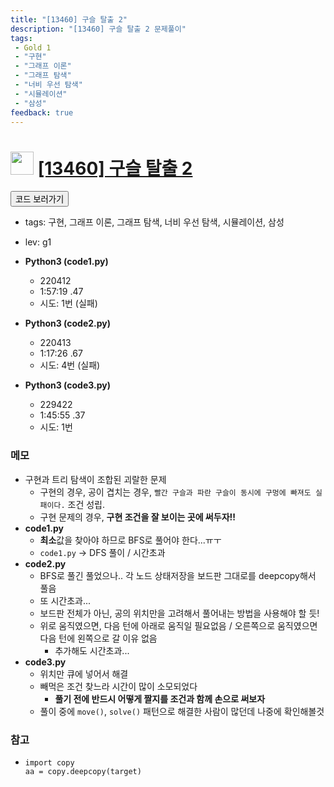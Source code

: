 ```yaml
---
title: "[13460] 구슬 탈출 2"
description: "[13460] 구슬 탈출 2 문제풀이"
tags: 
 - Gold 1
 - "구현"
 - "그래프 이론"
 - "그래프 탐색"
 - "너비 우선 탐색"
 - "시뮬레이션"
 - "삼성"
feedback: true
---
```

<h1><img src="https://doky.space/assets/icpclev/g1.svg" height="37px"> <a href="http://icpc.me/13460" target="_blank">[13460] 구슬 탈출 2</a></h1>

<a href="https://github.com/DokySp/acmicpc-practice/tree/master/13460"><button class="btn btn-info">코드 보러가기</button></a>

- tags: 구현, 그래프 이론, 그래프 탐색, 너비 우선 탐색, 시뮬레이션, 삼성
- lev: g1

- **Python3 (code1.py)**
  - 220412
  - 1:57:19 .47
  - 시도: 1번 (실패)

- **Python3 (code2.py)**
  - 220413
  - 1:17:26 .67
  - 시도: 4번 (실패)

- **Python3 (code3.py)**
  - 229422
  - 1:45:55 .37
  - 시도: 1번

### 메모
 - 구현과 트리 탐색이 조합된 괴랄한 문제
    - 구현의 경우, 공이 겹치는 경우, `빨간 구슬과 파란 구슬이 동시에 구멍에 빠져도 실패이다.` 조건 성립.
    - 구현 문제의 경우, **구현 조건을 잘 보이는 곳에 써두자!!**
 - **code1.py** 
    - **최소**값을 찾아야 하므로 BFS로 풀어야 한다...ㅠㅜ
    - `code1.py` -> DFS 풀이 / 시간초과
 - **code2.py**
    - BFS로 풀긴 풀었으나.. 각 노드 상태저장을 보드판 그대로를 deepcopy해서 풀음
    - 또 시간초과...
    - 보드판 전체가 아닌, 공의 위치만을 고려해서 풀어내는 방법을 사용해야 할 듯!
    - 위로 움직였으면, 다음 턴에 아래로 움직일 필요없음 / 오른쪽으로 움직였으면 다음 턴에 왼쪽으로 갈 이유 없음
       - 추가해도 시간초과...
 - **code3.py**
    - 위치만 큐에 넣어서 해결
    - 빼먹은 조건 찾느라 시간이 많이 소모되었다
       - **풀기 전에 반드시 어떻게 짤지를 조건과 함께 손으로 써보자**
    - 풀이 중에 `move()`, `solve()` 패턴으로 해결한 사람이 많던데 나중에 확인해볼것
    

### 참고
 - ```
   import copy
   aa = copy.deepcopy(target)
   ```
